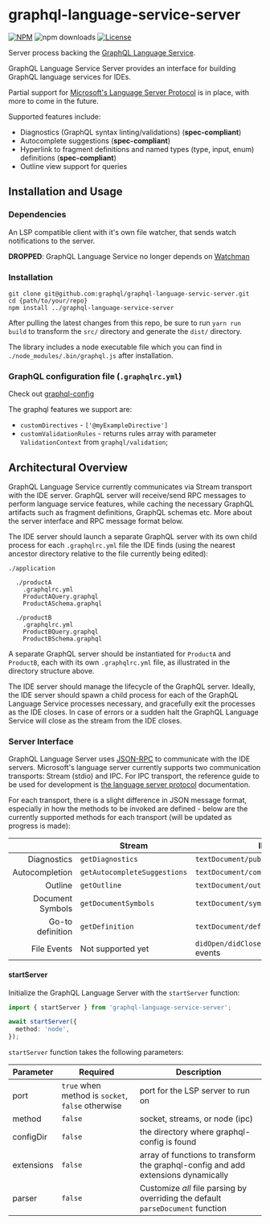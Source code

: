 # graphql-language-service-server

[![NPM](https://img.shields.io/npm/v/graphql-language-service-server.svg?style=flat-square)](https://npmjs.com/graphql-language-service-server)
![npm downloads](https://img.shields.io/npm/dm/graphql-language-service-server?label=npm%20downloads)
[![License](https://img.shields.io/npm/l/graphql-language-service-server.svg?style=flat-square)](LICENSE)

Server process backing the [GraphQL Language Service](https://github.com/graphql/graphiql/tree/master/packages/graphql-language-service).

GraphQL Language Service Server provides an interface for building GraphQL language services for IDEs.

Partial support for [Microsoft's Language Server Protocol](https://github.com/Microsoft/language-server-protocol) is in place, with more to come in the future.

Supported features include:

- Diagnostics (GraphQL syntax linting/validations) (**spec-compliant**)
- Autocomplete suggestions (**spec-compliant**)
- Hyperlink to fragment definitions and named types (type, input, enum) definitions (**spec-compliant**)
- Outline view support for queries

## Installation and Usage

### Dependencies

An LSP compatible client with it's own file watcher, that sends watch notifications to the server.

**DROPPED**: GraphQL Language Service no longer depends on [Watchman](https://facebook.github.io/watchman/)

### Installation

```
git clone git@github.com:graphql/graphql-language-servic-server.git
cd {path/to/your/repo}
npm install ../graphql-language-service-server
```

After pulling the latest changes from this repo, be sure to run `yarn run build` to transform the `src/` directory and generate the `dist/` directory.

The library includes a node executable file which you can find in `./node_modules/.bin/graphql.js` after installation.

### GraphQL configuration file (`.graphqlrc.yml`)

Check out [graphql-config](https://graphql-config.com/docs/introduction)

The graphql features we support are:

- `customDirectives` - `['@myExampleDirective']`
- `customValidationRules` - returns rules array with parameter `ValidationContext` from `graphql/validation`;

## Architectural Overview

GraphQL Language Service currently communicates via Stream transport with the IDE server. GraphQL server will receive/send RPC messages to perform language service features, while caching the necessary GraphQL artifacts such as fragment definitions, GraphQL schemas etc. More about the server interface and RPC message format below.

The IDE server should launch a separate GraphQL server with its own child process for each `.graphqlrc.yml` file the IDE finds (using the nearest ancestor directory relative to the file currently being edited):

```
./application

  ./productA
    .graphqlrc.yml
    ProductAQuery.graphql
    ProductASchema.graphql

  ./productB
    .graphqlrc.yml
    ProductBQuery.graphql
    ProductBSchema.graphql
```

A separate GraphQL server should be instantiated for `ProductA` and `ProductB`, each with its own `.graphqlrc.yml` file, as illustrated in the directory structure above.

The IDE server should manage the lifecycle of the GraphQL server. Ideally, the IDE server should spawn a child process for each of the GraphQL Language Service processes necessary, and gracefully exit the processes as the IDE closes. In case of errors or a sudden halt the GraphQL Language Service will close as the stream from the IDE closes.

### Server Interface

GraphQL Language Server uses [JSON-RPC](http://www.jsonrpc.org/specification) to communicate with the IDE servers. Microsoft's language server currently supports two communication transports: Stream (stdio) and IPC. For IPC transport, the reference guide to be used for development is [the language server protocol](https://github.com/Microsoft/language-server-protocol/blob/master/protocol.md) documentation.

For each transport, there is a slight difference in JSON message format, especially in how the methods to be invoked are defined - below are the currently supported methods for each transport (will be updated as progress is made):

|                  | Stream                       | IPC                                         |
| ---------------: | ---------------------------- | ------------------------------------------- |
|      Diagnostics | `getDiagnostics`             | `textDocument/publishDiagnostics`           |
|   Autocompletion | `getAutocompleteSuggestions` | `textDocument/completion`                   |
|          Outline | `getOutline`                 | `textDocument/outline`                      |
| Document Symbols | `getDocumentSymbols`         | `textDocument/symbols`                      |
| Go-to definition | `getDefinition`              | `textDocument/definition`                   |
|      File Events | Not supported yet            | `didOpen/didClose/didSave/didChange` events |

#### startServer

Initialize the GraphQL Language Server with the `startServer` function:

```ts
import { startServer } from 'graphql-language-service-server';

await startServer({
  method: 'node',
});
```

`startServer` function takes the following parameters:

| Parameter  | Required                                          | Description                                                                       |
| ---------- | ------------------------------------------------- | --------------------------------------------------------------------------------- |
| port       | `true` when method is `socket`, `false` otherwise | port for the LSP server to run on                                                 |
| method     | `false`                                           | socket, streams, or node (ipc)                                                    |
| configDir  | `false`                                           | the directory where graphql-config is found                                       |
| extensions | `false`                                           | array of functions to transform the graphql-config and add extensions dynamically |
| parser     | `false`                                           | Customize _all_ file parsing by overriding the default `parseDocument` function   |
